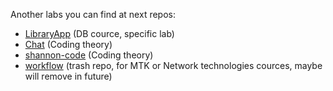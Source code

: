 Another labs you can find at next repos:
* [LibraryApp](https://github.com/comiam/LibraryApp) (DB cource, specific lab)
* [Chat](https://github.com/comiam/Chat) (Coding theory)
* [shannon-code](https://github.com/comiam/shannon-code) (Coding theory)
* [workflow](https://github.com/comiam/workflow) (trash repo, for MTK or Network technologies cources, maybe will remove in future)
